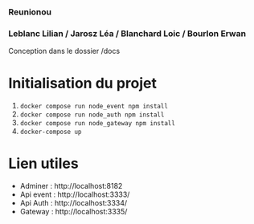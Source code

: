 ### Reunionou

### Leblanc Lilian / Jarosz Léa / Blanchard Loic / Bourlon Erwan

Conception dans le dossier /docs

# Initialisation du projet

1. `docker compose run node_event npm install`
2. `docker compose run node_auth npm install`
3. `docker compose run node_gateway npm install`
4. `docker-compose up`

# Lien utiles

- Adminer  : http://localhost:8182
- Api event : http://localhost:3333/
- Api Auth : http://localhost:3334/
- Gateway  : http://localhost:3335/
